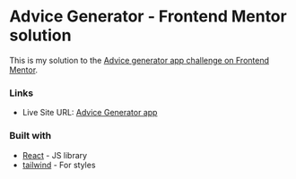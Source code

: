# Advice Generator - Frontend Mentor solution

This is my solution to the [Advice generator app challenge on Frontend Mentor](https://www.frontendmentor.io/challenges/advice-generator-app-QdUG-13db).

### Links

- Live Site URL: [Advice Generator app](https://advice-generator-five-gamma.vercel.app/)

### Built with

- [React](https://reactjs.org/) - JS library
- [tailwind](https://tailwindcss.com/) - For styles
